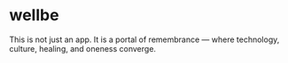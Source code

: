 # wellbe
This is not just an app. It is a portal of remembrance — where technology, culture, healing, and oneness converge.
